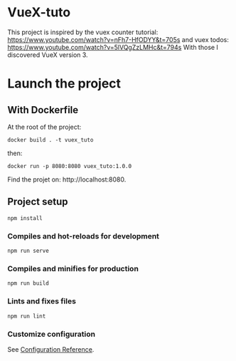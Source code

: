 # VueX-tuto

This project is inspired by the vuex counter tutorial: https://www.youtube.com/watch?v=nFh7-HfODYY&t=705s
and vuex todos: https://www.youtube.com/watch?v=5lVQgZzLMHc&t=794s
With those I discovered VueX version 3.

# Launch the project

## With Dockerfile

At the root of the project: 

    docker build . -t vuex_tuto

then: 

    docker run -p 8080:8080 vuex_tuto:1.0.0

Find the projet on: http://localhost:8080.

## Project setup
```
npm install
```

### Compiles and hot-reloads for development
```
npm run serve
```

### Compiles and minifies for production
```
npm run build
```

### Lints and fixes files
```
npm run lint
```

### Customize configuration
See [Configuration Reference](https://cli.vuejs.org/config/).
